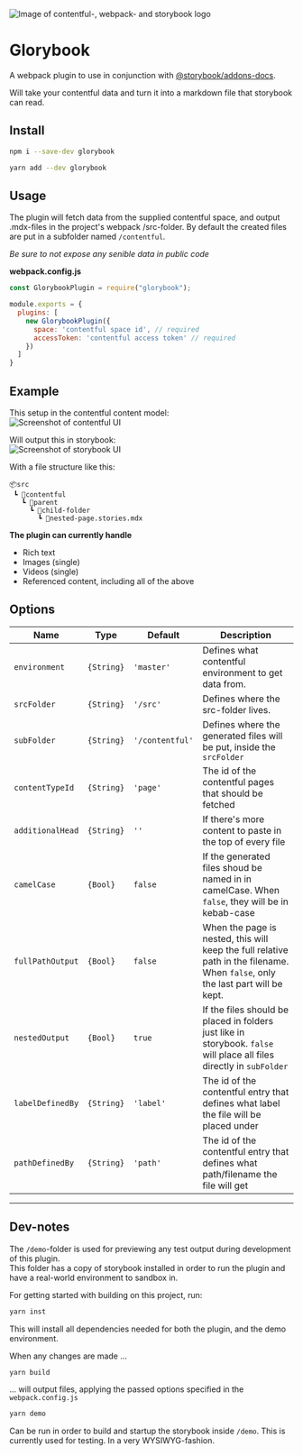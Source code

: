 ![Image of contentful-, webpack- and storybook logo](https://i.ibb.co/1LpNxmJ/image.jpg)
# Glorybook

A webpack plugin to use in conjunction with [@storybook/addons-docs](https://github.com/storybookjs/storybook/tree/master/addons/docs).  

Will take your contentful data and turn it into a markdown file that storybook can read.

## Install

```bash
npm i --save-dev glorybook
```

```bash
yarn add --dev glorybook
```

## Usage

The plugin will fetch data from the supplied contentful space, and output .mdx-files in the project's webpack /src-folder.
By default the created files are put in a subfolder named `/contentful`.

*Be sure to not expose any senible data in public code*

**webpack.config.js**
```javascript
const GlorybookPlugin = require("glorybook");

module.exports = {
  plugins: [
    new GlorybookPlugin({
      space: 'contentful space id', // required
      accessToken: 'contentful access token' // required
    })
  ]
}
```

## Example

This setup in the contentful content model:  
![Screenshot of contentful UI](https://i.ibb.co/kMWqPhf/contentful-screen.jpg)

Will output this in storybook:  
![Screenshot of storybook UI](https://i.ibb.co/Myv1vRP/storybook-screen.jpg)

With a file structure like this:
```
📦src
 ┗ 📂contentful
   ┗ 📂parent
     ┗ 📂child-folder
       ┗ 📜nested-page.stories.mdx
```

**The plugin can currently handle**
- Rich text
- Images (single)
- Videos (single)
- Referenced content, including all of the above

## Options

| Name             | Type       | Default         | Description                                                                                                                    |
| ---------------- | ---------- | --------------- | ------------------------------------------------------------------------------------------------------------------------------ |
| `environment`    | `{String}` | `'master'`      | Defines what contentful environment to get data from.                                                                          |
| `srcFolder`      | `{String}` | `'/src'`        | Defines where the src-folder lives.                                                                                            |
| `subFolder`      | `{String}` | `'/contentful'` | Defines where the generated files will be put, inside the `srcFolder`                                                          |
| `contentTypeId`  | `{String}` | `'page'`        | The id of the contentful pages that should be fetched                                                                          |
| `additionalHead` | `{String}` | `''`            | If there's more content to paste in the top of every file                                                                      |
| `camelCase`      | `{Bool}`   | `false`         | If the generated files shoud be named in in camelCase. When `false`, they will be in kebab-case                                |
| `fullPathOutput` | `{Bool}`   | `false`         | When the page is nested, this will keep the full relative path in the filename. When `false`, only the last part will be kept. |
| `nestedOutput`   | `{Bool}`   | `true`          | If the files should be placed in folders just like in storybook. `false` will place all files directly in `subFolder`          |
| `labelDefinedBy` | `{String}` | `'label'`       | The id of the contentful entry that defines what label the file will be placed under                                           |
| `pathDefinedBy`  | `{String}` | `'path'`        | The id of the contentful entry that defines what path/filename the file will get                                               |
  

---

## Dev-notes

The `/demo`-folder is used for previewing any test output during development of this plugin.  
This folder has a copy of storybook installed in order to run the plugin and have a real-world environment to sandbox in.  

For getting started with building on this project, run:
```bash
yarn inst
```
This will install all dependencies needed for both the plugin, and the demo environment.  

When any changes are made ...
```bash
yarn build
```
... will output files, applying the passed options specified in the `webpack.config.js`  

```bash
yarn demo
```
Can be run in order to build and startup the storybook inside `/demo`. This is currently used for testing. In a very WYSIWYG-fashion.
